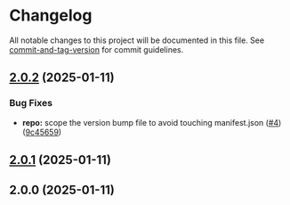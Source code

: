 # Changelog

All notable changes to this project will be documented in this file. See [commit-and-tag-version](https://github.com/absolute-version/commit-and-tag-version) for commit guidelines.

## [2.0.2](https://github.com/katsele/nova-variable-finder/compare/v2.0.1...v2.0.2) (2025-01-11)


### Bug Fixes

* **repo:** scope the version bump file to avoid touching manifest.json ([#4](https://github.com/katsele/nova-variable-finder/issues/4)) ([9c45659](https://github.com/katsele/nova-variable-finder/commit/9c4565952b3e889389be024239de642706226009))

## [2.0.1](https://github.com/katsele/nova-variable-finder/compare/v2.0.0...v2.0.1) (2025-01-11)

## 2.0.0 (2025-01-11)

